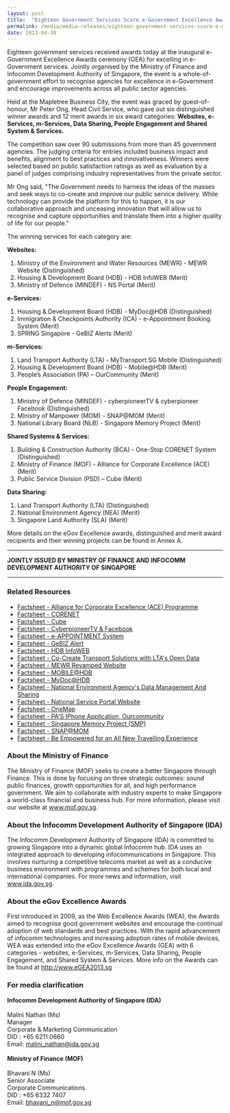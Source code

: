 ```yaml
---
layout: post
title:  "Eighteen Government Services Score e-Government Excellence Awards"
permalink: /media/media-releases/eighteen-government-services-score-e-government-excellence-awards
date: 2013-04-30
---
```

Eighteen government services received awards today at the inaugural e-Government Excellence Awards ceremony (GEA) for excelling in e-Government services. Jointly organised by the Ministry of Finance and Infocomm Development Authority of Singapore, the event is a whole-of-government effort to recognise agencies for excellence in e-Government and encourage improvements across all public sector agencies.

Held at the Mapletree Business City, the event was graced by guest-of-honour, Mr Peter Ong, Head Civil Service, who gave out six distinguished winner awards and 12 merit awards in six award categories: **Websites, e-Services, m-Services, Data Sharing, People Engagement and Shared System & Services.**

The competition saw over 90 submissions from more than 45 government agencies. The judging criteria for entries included business impact and benefits, alignment to best practices and innovativeness. Winners were selected based on public satisfaction ratings as well as evaluation by a panel of judges comprising industry representatives from the private sector.

Mr Ong said, "The Government needs to harness the ideas of the masses and seek ways to co-create and improve our public service delivery. While technology can provide the platform for this to happen, it is our collaborative approach and unceasing innovation that will allow us to recognise and capture opportunities and translate them into a higher quality of life for our people."

The winning services for each category are:

**Websites:**
1. Ministry of the Environment and Water Resources (MEWR) - MEWR Website (Distinguished)
2. Housing & Development Board (HDB) - HDB InfoWEB (Merit)
3. Ministry of Defence (MINDEF) - NS Portal (Merit)

**e-Services:**
1. Housing & Development Board (HDB) - MyDoc@HDB  (Distinguished)
2. Immigration & Checkpoints Authority (ICA) - e-Appointment Booking System (Merit)
3. SPRING Singapore - GeBIZ Alerts (Merit)

**m-Services:**
1. Land Transport Authority (LTA) - MyTransport.SG Mobile (Distinguished)
2. Housing & Development Board (HDB) - Mobile@HDB (Merit)
3. People’s Association (PA) – OurCommunity (Merit)

**People Engagement:**
1. Ministry of Defence (MINDEF) - cyberpioneerTV & cyberpioneer Facebook (Distinguished)
2. Ministry of Manpower (MOM) - SNAP@MOM (Merit)
3. National Library Board (NLB) - Singapore Memory Project (Merit)

**Shared Systems & Services:**
1. Building & Construction Authority (BCA) - One-Stop CORENET System (Distinguished)
2. Ministry of Finance (MOF) - Alliance for Corporate Excellence (ACE) (Merit)
3. Public Service Division (PSD) – Cube (Merit)

**Data Sharing:**
1. Land Transport Authority (LTA) (Distinguished)
2. National Environment Agency (NEA) (Merit)
3. Singapore Land Authority (SLA) (Merit)

More details on the eGov Excellence awards, distinguished and merit award recipients and their winning projects can be found in Annex A.

---

**JOINTLY ISSUED BY MINISTRY OF FINANCE AND INFOCOMM DEVELOPMENT AUTHORITY OF SINGAPORE**

---

### **Related Resources**
* [Factsheet - Alliance for Corporate Excellence (ACE) Programme](/files/media/media-releases/2013/04/factsheetACEpdf.pdf)
* [Factsheet - CORENET](/files/media/media-releases/2013/04/factsheetBCAsCORENETpdf.pdf)
* [Factsheet - Cube](/files/media/media-releases/2013/04/factsheetCubepdf.pdf)
* [Factsheet - CyberpioneerTV & Facebook](/files/media/media-releases/2013/04/factsheetcyberpioneerTVpdf.pdf)
* [Factsheet - e-APPOINTMENT System](/files/media/media-releases/2013/04/factsheeteapppdf.pdf)
* [Factsheet - GeBIZ Alert](/files/media/media-releases/2013/04/factsheetGeBIZpdf.pdf)
* [Factsheet - HDB InfoWEB](/files/media/media-releases/2013/04/factsheetInfoWEBpdf.pdf)
* [Factsheet - Co-Create Transport Solutions with LTA's Open Data](/files/media/media-releases/2013/04/factsheetLTApdf.pdf)
* [Factsheet - MEWR Revamped Website](/files/media/media-releases/2013/04/factsheetMEWRpdf.pdf)
* [Factsheet - MOBILE@HDB](/files/media/media-releases/2013/04/factsheetmobilehdbpdf.pdf)
* [Factsheet - MyDoc@HDB](/files/media/media-releases/2013/04/factsheetMyDocHDBpdf.pdf)
* [Factsheet - National Environment Agency's Data Management And Sharing](/files/media/media-releases/2013/04/factsheetNEApdf.pdf)
* [Factsheet - National Service Portal Website](/files/media/media-releases/2013/04/factsheetNSPortalpdf.pdf)
* [Factsheet - OneMap](/files/media/media-releases/2013/04/factsheetOneMappdf.pdf)
* [Factsheet - PA'S IPhone Application, Ourcommunity](/files/media/media-releases/2013/04/factsheetPAiPhoneApppdf.pdf)
* [Factsheet - Singapore Memory Project (SMP)](/files/media/media-releases/2013/04/factsheetsmppdf.pdf)
* [Factsheet - SNAP@MOM](/files/media/media-releases/2013/04/factsheetSNAPpdf.pdf)
* [Factsheet - Be Empowered for an All New Travelling Experience](/files/media/media-releases/2013/04/factsheettravelexppdf.pdf)

### **About the Ministry of Finance**
The Ministry of Finance (MOF) seeks to create a better Singapore through Finance. This is done by focusing on three strategic outcomes: sound public finances, growth opportunities for all, and high performance government. We aim to collaborate with industry experts to make Singapore a world-class financial and business hub. For more information, please visit our website at www.mof.gov.sg.

### **About the Infocomm Development Authority of Singapore (IDA)**
The Infocomm Development Authority of Singapore (IDA) is committed to growing Singapore into a dynamic global Infocomm hub. IDA uses an integrated approach to developing infocommunications in Singapore. This involves nurturing a competitive telecoms market as well as a conducive business environment with programmes and schemes for both local and international companies. For more news and information, visit www.ida.gov.sg.

### **About the eGov Excellence Awards**
First introduced in 2009, as the Web Excellence Awards (WEA), the Awards aimed to recognise good government websites and encourage the continual adoption of web standards and best practices. With the rapid advancement of infocomm technologies and increasing adoption rates of mobile devices, WEA was extended into the eGov Excellence Awards (GEA) with 6 categories - websites, e-Services, m-Services, Data Sharing, People Engagement, and Shared System & Services. More info on the Awards can be found at http://www.eGEA2013.sg

### **For media clarification**
**Infocomm Development Authority of Singapore (IDA)**
<br>
<br>Malini Nathan (Ms)
<br>Manager
<br>Corporate & Marketing Communication
<br>DID : +65 6211 0660
<br>Email: malini_nathan@ida.gov.sg
<br>
<br>**Ministry of Finance (MOF)**
<br>
<br>Bhavani N (Ms)
<br>Senior Associate
<br>Corporate Communications 
<br>DID : +65 6332 7407
<br>Email: bhavani_n@mof.gov.sg
